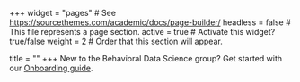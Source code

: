 +++
widget = "pages"  # See https://sourcethemes.com/academic/docs/page-builder/
headless = false  # This file represents a page section.
active = true  # Activate this widget? true/false
weight = 2  # Order that this section will appear.

title = ""
+++
New to the Behavioral Data Science group? Get started with our [Onboarding guide](/extra/onboarding).